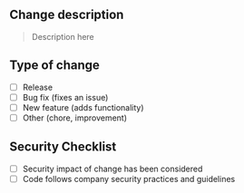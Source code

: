 ## Change description

> Description here

## Type of change
- [ ] Release
- [ ] Bug fix (fixes an issue)
- [ ] New feature (adds functionality)
- [ ] Other (chore, improvement)

## Security Checklist

- [ ] Security impact of change has been considered
- [ ] Code follows company security practices and guidelines
